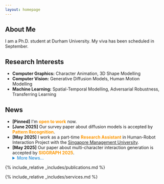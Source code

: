 ```yaml
---
layout: homepage
---
```


## About Me

I am a Ph.D. student at Durham University. My viva has been scheduled in September.

## Research Interests

- **Computer Graphics:** Character Animation, 3D Shape Modelling
- **Computer Vision:** Generative Diffusion Models, Human Motion Modelling
- **Machine Learning:** Spatial-Temporal Modelling, Adversarial Robustness, Transferring Learning

## News

<ul>
  <li><b>[Pinned]</b> I'm <a style="color: rgb(252, 151, 0)"><b>open to work</b></a> now.</li>
  <li><b>[June 2025]</b> Our survey paper about diffusion models is accepted by <a style="color: rgb(252, 151, 0)"><b>Pattern Recognition</b></a>.</li>
  <li><b>[May 2025]</b> I work as a part-time <a style="color: rgb(252, 151, 0)"><b>Research Assistant</b></a> in Human-Robot Interaction Project with the <a href="https://smuhci.com/" target="_blank">Singapore Management University</a>.</li>
  <li><b>[May 2025]</b> Our paper about multi-character interaction generation is accepted by <a style="color: rgb(252, 151, 0)"><b>SIGGRAPH 2025</b></a>.</li>
<!-- </ul> -->

<!-- - **[June 2025]** Our survey paper about diffusion models is accepted to Pattern Recognition! -->
<!-- - **[May 2025]** Our paper about multi-character interaction synthesis is accepted to SIGGRAPH 2025! -->
<!-- - **[May 2025]** I work as a part-time Research Assistant in Durham-SMU Human-Robot Interaction Project with Singapore Management University. -->
<!-- - **[Oct. 2024]** I am involved in the teaching of Data Science as Demonstrator. -->
<!-- - **[Oct. 2023]** I am involved in the teaching of Data Analytics in Action and Learning from Data as Demonstrator. -->
<!-- - **[July 2023]** Our paper about adversarial attack against action recognition is accepted by ICCV'23. -->
<!-- - **[Apr. 2023]** I start co-supervising a PhD student with Prof. Hubert P. H. Shum on the topic of interactive motion modelling. -->
<details>
  <summary style="cursor: pointer; color: #007acc;">More News…</summary>
  <!-- <ul> -->
  <!-- <ul style="list-style:none; margin:0; padding:0;"> -->
    <!-- <li><a style="color: rgb(252, 0, 0)">04/2025</a> I gave a presentation at <i>Renmin University of China.</li> -->
    <li><b>[Oct. 2024]</b> I am involved in the teaching of Data Science as Demonstrator.</li>
    <li><b>[Oct. 2023]</b> I am involved in the teaching of Data Analytics in Action and Learning from Data as Demonstrator.</li>
    <li><b>[July 2023]</b> Our paper about adversarial attack against human action recognition is accepted by <a style="color: rgb(252, 151, 0)"><b>ICCV 2023</b></a>.</li>
    <li><b>[Apr. 2023]</b> I start to co-supervise a PhD student with <a href="https://hubertshum.com/" target="_blank">Prof. Hubert P. H. Shum</a>.</li>
    <li><b>[Dec. 2022]</b> Our paper about stylized motion generation with diffusio models is accepted by <a style="color: rgb(252, 151, 0)"><b>GRAPP 2023</b></a>.</li>
    <li><b>[Oct. 2022]</b> Our paper about stylized 3D shape generation by transferring learning is accepted by <a style="color: rgb(252, 151, 0)"><b>VRST 2022</b></a>.</li>
    <li><b>[Oct. 2022]</b> I am involved in the teaching of Programming (Gold), Data Science, and Computational Thinking as Demonstrator.</li>
    <li><b>[Sept. 2024]</b> Our paper about stylized locomotion synthesis is accepted by <a style="color: rgb(252, 151, 0)"><b>MIG 2022</b></a>.</li>
    <li><b>[Aug. 2022]</b> I work as <a style="color: rgb(252, 151, 0)"><b>Supporting Chair</b></a> of <a href="https://computeranimation.org/2022/people.html" target="_blank">the 21st ACM SIGGRAPH / Eurographics Symposium on Computer Animation (SCA 2022)</a>.</li>
    <li><b>[Jan. 2022]</b> I am involved in the teaching of Programming for Data Science as Demonstrator.</li>
</details>
</ul>
{% include_relative _includes/publications.md %}

{% include_relative _includes/services.md %}
